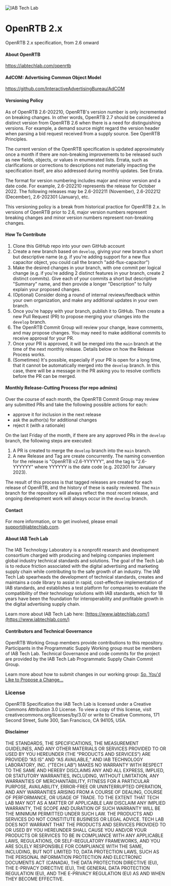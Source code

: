 ![IAB Tech Lab](https://drive.google.com/uc?id=10yoBoG5uRETSXRrnJPUDuONujvADrSG1)

# **OpenRTB 2.x**
OpenRTB 2.x specification, from 2.6 onward

#### About OpenRTB
https://iabtechlab.com/openrtb  


#### AdCOM: Advertising Common Object Model
https://github.com/InteractiveAdvertisingBureau/AdCOM

#### Versioning Policy
As of OpenRTB 2.6-202210, OpenRTB's version number is only incremented on breaking changes. In other words, OpenRTB 2.7 should be considered a distinct version from OpenRTB 2.6 when there is a need for distinguishing versions. For example, a demand source might regard the version header when parsing a bid request received from a supply source. See OpenRTB Principles.

The current version of the OpenRTB specification is updated approximately once a month if there are non-breaking improvements to be released such as new fields, objects, or values in enumerated lists. Errata, such as clarifications or corrections to descriptions not materially impacting the specification itself, are also addressed during monthly updates. See Errata.

The format for version numbering includes major and minor version and a date code. For example, 2.6-202210 represents the release for October 2022. The following releases may be 2.6-202211 (November), 2.6-202212 (December), 2.6-202301 (January), etc.

This versioning policy is a break from historical practice for OpenRTB 2.x. In versions of OpenRTB prior to 2.6, major version numbers represent breaking changes and minor version numbers represent non-breaking changes.

#### How To Contribute

1. Clone this GitHub repo into your own GitHub account
1. Create a new branch based on `develop`, giving your new branch a short but descriptive name (e.g. if you're adding support for a new flux capacitor object, you could call the branch "add-flux-capacitor")
1. Make the desired changes in your branch, with one commit per logical change (e.g. if you're adding 2 distinct features in your branch, create 2 distinct commits). Give each of your commits a short but descriptive "Summary" name, and then provide a longer "Description" to fully explain your proposed changes.
1. (Optional) Consider doing a round of internal reviews/feedback within your own organization, and make any additional updates in your own branch.
1. Once you're happy with your branch, publish it to GitHub. Then create a new Pull Request (PR) to propose merging your changes into the `develop` branch.
1. The OpenRTB Commit Group will review your change, leave comments, and may propose changes. You may need to make additional commits to receive approval for your PR.
1. Once your PR is approved, it will be merged into the `main` branch at the time of the next monthly release. Details below on how the Release Process works.
1. (Sometimes) It's possible, especially if your PR is open for a long time, that it cannot be automatically merged into the `develop` branch. In this case, there will be a message in the PR asking you to resolve conflicts before the PR can be merged.

#### Monthly Release-Cutting Process (for repo admins)

Over the course of each month, the OpenRTB Commit Group may review any submitted PRs and take the following possible actions for each:
- approve it for inclusion in the next release
- ask the author(s) for additional changes
- reject it (with a rationale)

On the last Friday of the month, if there are any approved PRs in the `develop` branch, the following steps are executed:

1. A PR is created to merge the `develop` branch into the `main` branch.
1. A new Release and Tag are create concurrently. The naming convention for the release is "OpenRTB v2.6-YYYYYY", and the tag is "2.6-YYYYYY" where YYYYYY is the date code (e.g. 202301 for January 2023).

The result of this process is that tagged releases are created for each release of OpenRTB, and the history of these is easily reviewed. The `main` branch for the repository will always reflect the most recent release, and ongoing development work will always occur in the `develop` branch.

#### Contact
For more information, or to get involved, please email support@iabtechlab.com.

#### About IAB Tech Lab  
The IAB Technology Laboratory is a nonprofit research and development consortium charged
with producing and helping companies implement global industry technical standards and
solutions. The goal of the Tech Lab is to reduce friction associated with the digital advertising and marketing supply chain while contributing to the safe growth of an industry. The IAB Tech Lab spearheads the development of technical standards, creates and maintains a code library to assist in rapid, cost-effective implementation of IAB standards, and establishes a test platform for companies to evaluate the compatibility of their technology solutions with IAB standards, which for 18 years have been the foundation for interoperability and profitable growth in the digital advertising supply chain.

Learn more about IAB Tech Lab here: [https://www.iabtechlab.com/](https://www.iabtechlab.com/)


#### Contributors and Technical Governance

OpenRTB Working Group members provide contributions to this repository. Participants in the Programmatic Supply Working group must be members of IAB Tech Lab. Technical Governance and code commits for the project are provided by the IAB Tech Lab Programmatic Supply Chain Commit Group. 

Learn more about how to submit changes in our working group: [So, You'd Like to Propose a Change...](http://iabtechlab.com/blog/so-youd-like-to-propose-a-change-to-openrtb-adcom/)

### License
OpenRTB Specification the IAB Tech Lab is licensed under a Creative Commons Attribution 3.0 License.   To view a copy of this license, visit creativecommons.org/licenses/by/3.0/ or write to Creative Commons, 171 Second Street, Suite 300, San Francisco, CA 94105, USA.

#### Disclaimer

THE STANDARDS, THE SPECIFICATIONS, THE MEASUREMENT GUIDELINES, AND ANY OTHER MATERIALS OR SERVICES PROVIDED TO OR USED BY YOU HEREUNDER (THE “PRODUCTS AND SERVICES”) ARE PROVIDED “AS IS” AND “AS AVAILABLE,” AND IAB TECHNOLOGY LABORATORY, INC. (“TECH LAB”) MAKES NO WARRANTY WITH RESPECT TO THE SAME AND HEREBY DISCLAIMS ANY AND ALL EXPRESS, IMPLIED, OR STATUTORY WARRANTIES, INCLUDING, WITHOUT LIMITATION, ANY WARRANTIES OF MERCHANTABILITY, FITNESS FOR A PARTICULAR PURPOSE, AVAILABILITY, ERROR-FREE OR UNINTERRUPTED OPERATION, AND ANY WARRANTIES ARISING FROM A COURSE OF DEALING, COURSE OF PERFORMANCE, OR USAGE OF TRADE. TO THE EXTENT THAT TECH LAB MAY NOT AS A MATTER OF APPLICABLE LAW DISCLAIM ANY IMPLIED WARRANTY, THE SCOPE AND DURATION OF SUCH WARRANTY WILL BE THE MINIMUM PERMITTED UNDER SUCH LAW. THE PRODUCTS AND SERVICES DO NOT CONSTITUTE BUSINESS OR LEGAL ADVICE. TECH LAB DOES NOT WARRANT THAT THE PRODUCTS AND SERVICES PROVIDED TO OR USED BY YOU HEREUNDER SHALL CAUSE YOU AND/OR YOUR PRODUCTS OR SERVICES TO BE IN COMPLIANCE WITH ANY APPLICABLE LAWS, REGULATIONS, OR SELF-REGULATORY FRAMEWORKS, AND YOU ARE SOLELY RESPONSIBLE FOR COMPLIANCE WITH THE SAME, INCLUDING, BUT NOT LIMITED TO, DATA PROTECTION LAWS, SUCH AS THE PERSONAL INFORMATION PROTECTION AND ELECTRONIC DOCUMENTS ACT (CANADA), THE DATA PROTECTION DIRECTIVE (EU), THE E-PRIVACY DIRECTIVE (EU), THE GENERAL DATA PROTECTION REGULATION (EU), AND THE E-PRIVACY REGULATION (EU) AS AND WHEN THEY BECOME EFFECTIVE.
